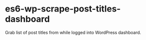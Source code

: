 # es6-wp-scrape-post-titles-dashboard
Grab list of post titles from while logged into WordPress dashboard.
